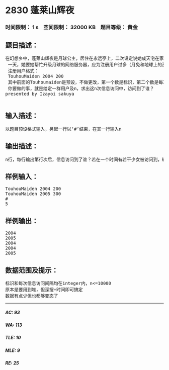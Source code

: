 # 2830 蓬莱山辉夜   
### 时间限制： 1 s&nbsp;&nbsp;&nbsp;&nbsp;空间限制： 32000 KB&nbsp;&nbsp;&nbsp;&nbsp;题目等级： 黄金  
## 题目描述：  

<pre>
在幻想乡中，蓬莱山辉夜是月球公主，居住在永远亭上，二次设定说她成天宅在家里玩电脑，亦称NEET姬  
 一天，她要她帮忙升级月球的网络服务器，应为注册用户过多（月兔和地球上的巫女都注册了……），所以作为代理管理员（俗称网管）的她，非常蛋疼。  
 注册用户格式：  
 TouhouMaiden 2004 200  
 其中前面的Touhoumaiden是预设，不做更改，第一个数是标识，第二个数是每次接受信息访问的间隔用时。  
 你要做的事，就是给定一群用户及n，求出这n次信息访问中，访问到了谁？
presented by Izayoi sakuya

</pre>
  
  
## 输入描述：  

<pre>
以题目预设格式输入，另起一行以‘#’结束，在其一行输入n
</pre>
  
  
## 输出描述：  

<pre>
n行，每行输出第行次后，信息访问到了谁？若在一个时间有若干少女被访问到，输出字典序最小的那位少女的标识
</pre>
  
  
## 样例输入：  

<pre>
TouhouMaiden 2004 200
TouhouMaiden 2005 300
#
5
</pre>
  
  
## 样例输出：  

<pre>
2004
2005
2004
2004
2005
</pre>
  
  
## 数据范围及提示：  

<pre>
标识和每次信息访问间隔均在integer内，n<=10000
原本是要用到堆，但深搜+时间即可搞定
数据有点少但也都够变态了
</pre>
  
  
***  

##### AC: 93  
##### WA: 113  
##### TLE: 10  
##### MLE: 9  
##### RE: 25  
